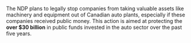 The NDP plans to legally stop companies from taking valuable assets like machinery and equipment out of Canadian auto plants, especially if these companies received public money. This action is aimed at protecting the **over $30 billion** in public funds invested in the auto sector over the past five years.
